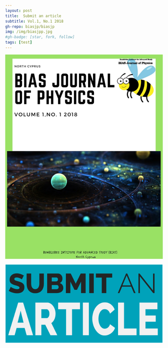 ```yaml
---
layout: post
title:  Submit an article
subtitle: Vol.1, No.1 2018
gh-repo: biasjp/biasjp
img: /img/biasjpp.jpg
#gh-badge: [star, fork, follow]
tags: [test]
---
```



<img border="0" alt="BIASJP" src="/img/biasjpp.jpg">

<a href="https://www.manuscriptlink.com/journals/biasjp"><img border="0" alt="Submit" src="/img/submit.png">

